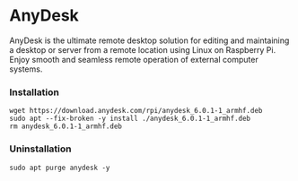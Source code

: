 # AnyDesk
AnyDesk is the ultimate remote desktop solution for editing and maintaining a desktop or server from a remote location using Linux on Raspberry Pi. Enjoy smooth and seamless remote operation of external computer systems.

### Installation
```
wget https://download.anydesk.com/rpi/anydesk_6.0.1-1_armhf.deb
sudo apt --fix-broken -y install ./anydesk_6.0.1-1_armhf.deb
rm anydesk_6.0.1-1_armhf.deb
```

### Uninstallation
```
sudo apt purge anydesk -y
```
